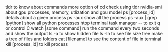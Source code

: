 tldr                       to know about commands 
more option of cd          check using tldr
nvidia-smi                 about gpu processes, memory, utlization and gpu model
ps [process_id]            details about a given process
ps -aux                    show all the process
ps -aux | grep [python]    show all python processes
htop                       terminal task manager -- to exit q or control C
watch [some command]       run the command every two seconds and show the output
ls -a                      to show hidden file 
ls -lh                     to see file size 
tree                       make a tree of files and folders 
cat [filename]             to see the content of file in terminal
kill [process_id]          to kill process 
